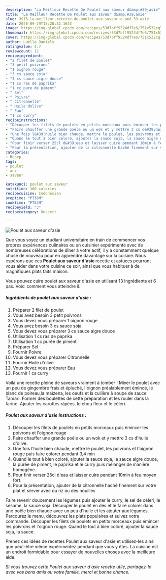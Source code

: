 ```yaml
---
description: "La Meilleur Recette De Poulet aux saveur d&amp;#39;asie"
title: "La Meilleur Recette De Poulet aux saveur d&amp;#39;asie"
slug: 3915-la-meilleur-recette-de-poulet-aux-saveur-d-and-39-asie
date: 2020-09-29T15:28:32.164Z
image: https://img-global.cpcdn.com/recipes/53d7bff9524df7e6/751x532cq70/poulet-aux-saveur-dasie-photo-principale-de-la-recette.jpg
thumbnail: https://img-global.cpcdn.com/recipes/53d7bff9524df7e6/751x532cq70/poulet-aux-saveur-dasie-photo-principale-de-la-recette.jpg
cover: https://img-global.cpcdn.com/recipes/53d7bff9524df7e6/751x532cq70/poulet-aux-saveur-dasie-photo-principale-de-la-recette.jpg
author: Luella Daniels
ratingvalue: 4.7
reviewcount: 12
recipeingredient:
- "2 filet de poulet"
- "3 petit poivrons"
- "1 oignon rouge"
- "3 cs sauce soja"
- "3 cs sauce aigre douce"
- "1 cs ras de paprika"
- "1 cc pure de piment"
- " Sel"
- " Poivre"
- " Citronnelle"
- " Huile dolive"
- " Eau"
- "1 cs curry"
recipeinstructions:
- "Découper les filets de poulets en petits morceaux puis émincer les poivrons et l&#39;oignon rouge"
- "Faire chauffer une grande poêle ou un wok et y mettre 3 cs d&#39;huile d&#39;olive."
- "Une fois l&#39;huile bien chaude, mettre le poulet, les poivrons et l&#39;oignon rouge puis faire colorer pendant 3,4 min"
- "Quand le tout à bien coloré, ajouter la sauce soja, la sauce aigre douce, la purée de piment, le paprika et le curry puis mélanger de manière homogène."
- "Pour finir verser 25cl d&#39;eau et laisser cuire pendant 10min à feu moyen fort."
- "Pour la présentation, ajouter de la citronnelle haché finement sur votre plat et server avec du riz ou des nouilles"
categories:
- Resep
tags:
- poulet
- aux
- saveur

katakunci: poulet aux saveur 
nutrition: 160 calories
recipecuisine: Indonesian
preptime: "PT38M"
cooktime: "PT53M"
recipeyield: "3"
recipecategory: Dessert

---
```



![Poulet aux saveur d&#39;asie](https://img-global.cpcdn.com/recipes/53d7bff9524df7e6/751x532cq70/poulet-aux-saveur-dasie-photo-principale-de-la-recette.jpg)

Que vous soyez un étudiant universitaire en train de commencer vos propres expériences culinaires ou un cuisinier expérimenté avec de nombreuses célébrations de dîner à votre actif, il y a constamment quelque chose de nouveau pour en apprendre davantage sur la cuisine. Nous espérons que ces <strong> Poulet aux saveur d&#39;asie </strong> recette et astuces pourront vous aider dans votre cuisine ce soir, ainsi que vous habituer à de magnifiques plats faits maison.

<!--inarticleads1-->

Vous pouvez cuire poulet aux saveur d&#39;asie en utilisant 13 Ingrédients et 6 pas. Voici comment vous atteindre il.

##### Ingrédients de poulet aux saveur d&#39;asie :

1. Préparer 2 filet de poulet
1. Vous avez besoin 3 petit poivrons
1. Vous devez vous préparer 1 oignon rouge
1. Vous avez besoin 3 cs sauce soja
1. Vous devez vous préparer 3 cs sauce aigre douce
1. Utilisation 1 cs ras de paprika
1. Utilisation 1 cc purée de piment
1. Préparer  Sel
1. Fournir  Poivre
1. Vous devez vous préparer  Citronnelle
1. Fournir  Huile d&#39;olive
1. Vous devez vous préparer  Eau
1. Fournir 1 cs curry


Voilà une recette pleine de saveurs vraiment à tomber ! Mixer le poulet avec un peu de gingembre frais et épluché, l&#39;oignon préalablement émincé, le blanc de poireau,la maïzena, les oeufs et la cuillère à soupe de sauce Tamari. Former des boulettes de cette préparation et les rouler dans la farine. Ajouter les carottes râpées, le chou fleur et le céleri. 

<!--inarticleads2-->

##### Poulet aux saveur d&#39;asie instructions :

1. Découper les filets de poulets en petits morceaux puis émincer les poivrons et l&#39;oignon rouge
1. Faire chauffer une grande poêle ou un wok et y mettre 3 cs d&#39;huile d&#39;olive.
1. Une fois l&#39;huile bien chaude, mettre le poulet, les poivrons et l&#39;oignon rouge puis faire colorer pendant 3,4 min
1. Quand le tout à bien coloré, ajouter la sauce soja, la sauce aigre douce, la purée de piment, le paprika et le curry puis mélanger de manière homogène.
1. Pour finir verser 25cl d&#39;eau et laisser cuire pendant 10min à feu moyen fort.
1. Pour la présentation, ajouter de la citronnelle haché finement sur votre plat et server avec du riz ou des nouilles


Faire revenir doucement les légumes puis ajouter le curry, le sel de céleri, le sésame, la sauce soja. Découper le poulet en dés et le faire colorer dans une poêle bien chaude avec un peu d&#39;huile et les ajouter aux légumes. Parcourez le menu, découvrez les plats populaires et suivez votre commande. Découper les filets de poulets en petits morceaux puis émincer les poivrons et l&#39;oignon rouge. Quand le tout à bien coloré, ajouter la sauce soja, la sauce. 

<!--inarticleads1-->

<p>
Prenez ces idées de recettes Poulet aux saveur d&#39;asie et utilisez-les ainsi que peut-être même expérimentez pendant que vous y êtes. La cuisine est un endroit formidable pour essayer de nouvelles choses avec la meilleure aide.
</p>

<p>
<i>Si vous trouvez cette Poulet aux saveur d&#39;asie recette utile, partagez-la avec vos bons amis ou votre famille, merci et bonne chance.</i>
</p>
